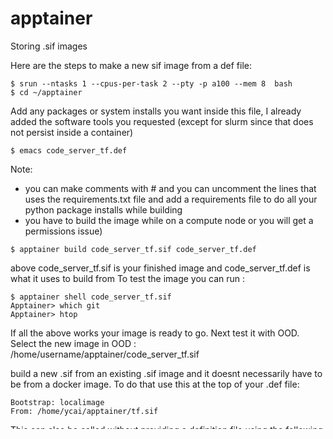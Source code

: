 # apptainer
Storing .sif images

Here are the steps to make a new sif image from a def file:
```
$ srun --ntasks 1 --cpus-per-task 2 --pty -p a100 --mem 8  bash 
$ cd ~/apptainer
```
Add any packages or system installs you want inside this file, I already added the software tools you requested  (except for slurm since that does not persist inside a container) 
```
$ emacs code_server_tf.def 
```
Note:
 - you can make comments with # and you can uncomment the lines that uses the requirements.txt file and add a requirements file to do all your python package installs while building 
 - you have to build the image while on a compute node or you will get a permissions issue) 
```
$ apptainer build code_server_tf.sif code_server_tf.def  
```
above code_server_tf.sif is  your finished image and code_server_tf.def is what  it uses to build from
To test the image you can run :
```
$ apptainer shell code_server_tf.sif
Apptainer> which git
Apptainer> htop
```
If all the above works your image is ready to go. Next test it with OOD.
Select the new image in OOD : /home/username/apptainer/code_server_tf.sif

build a new .sif from an existing .sif image and it doesnt necessarily have to be from a docker image. To do that use this at the top of your .def file:
```
Bootstrap: localimage
From: /home/ycai/apptainer/tf.sif
```

This  can also be called without providing a definition file using the following shorthand.
```
$ apptainer build tf_new.sif tf.sif
```

To inspect what it did behind the scenes :
```
$ apptainer inspect --deffile tf_new.sif
bootstrap: localimage
from: tf.sif
```

Note that the third command may not seem very useful because you are just copying the container called tf.sif to a new container called tf_new.sif. But you can also use build in this way to convert a SIF file to a sandbox and back again:
```
$ apptainer build --sandbox tf-sand tf.sif
$ apptainer build tf-sif tf-sand/
```


Sandbox containers make them writable, and once it is writable you can enter as fakeroot and download packages directly in that container with the fakeroot and writeable flags.
```
$ apptainer shell --writable --fakeroot  tf.sif
```
